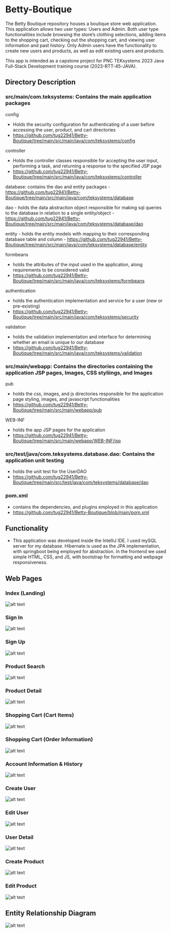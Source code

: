 # Betty-Boutique
The Betty Boutique repository houses a boutique store web application. This application allows two user types: Users and Admin. Both user type functionalities include browsing the store’s clothing selections, adding items to the shopping cart, checking out the shopping cart, and viewing user information and past history. Only Admin users have the functionality to create new users and products, as well as edit existing users and products.

This app is intended as a capstone project for PNC TEKsystems 2023 Java Full-Stack Development training course (2023-RTT-45-JAVA).

## Directory Description

### src/main/com.teksystems: Contains the main application packages

config 
  - Holds the security configuration for authenticating of a user before accessing the user, product, and cart directories
  - https://github.com/tug22941/Betty-Boutique/tree/main/src/main/java/com/teksystems/config

controller
  - Holds the controller classes responsible for accepting the user input, performing a task, and returning a response to the specified JSP page
  - https://github.com/tug22941/Betty-Boutique/tree/main/src/main/java/com/teksystems/controller


database: contains the dao and entity packages - https://github.com/tug22941/Betty-Boutique/tree/main/src/main/java/com/teksystems/database

  dao
    - holds the data abstraction object responsible for making sql queries to the database in relation to a single entity/object
    - https://github.com/tug22941/Betty-Boutique/tree/main/src/main/java/com/teksystems/database/dao
    
  entity 
    - holds the entity models with mapping to their corresponding database table and column
    - https://github.com/tug22941/Betty-Boutique/tree/main/src/main/java/com/teksystems/database/entity
    
formbeans
  - holds the attributes of the input used in the application, along requirements to be considered valid
  - https://github.com/tug22941/Betty-Boutique/tree/main/src/main/java/com/teksystems/formbeans

authentication
  - holds the authentication implementation and service for a user (new or pre-existing)
  - https://github.com/tug22941/Betty-Boutique/tree/main/src/main/java/com/teksystems/security

validation
  - holds the validation implementation and interface for determining whether an email is unique to our database
  - https://github.com/tug22941/Betty-Boutique/tree/main/src/main/java/com/teksystems/validation

### src/main/webapp: Contains the directories containing the application JSP pages, Images, CSS styliings, and Images
pub
  - holds the css, images, and js directories responsible for the application page styling, images, and javascript functionalities
  - https://github.com/tug22941/Betty-Boutique/tree/main/src/main/webapp/pub

WEB-INF
  - holds the app JSP pages for the application
  - https://github.com/tug22941/Betty-Boutique/tree/main/src/main/webapp/WEB-INF/jsp

### src/test/java/com.teksystems.database.dao: Contains the application unit testing
  - holds the unit test for the UserDAO
  - https://github.com/tug22941/Betty-Boutique/tree/main/src/test/java/com/teksystems/database/dao

### pom.xml
  - contains the dependencies, and plugins employed in this application
  - https://github.com/tug22941/Betty-Boutique/blob/main/pom.xml



## Functionality
  - This application was developed inside the IntelliJ IDE. I used mySQL server for my database. Hibernate is used as the JPA implementation, with springboot being employed for abstraction. In the frontend we used simple HTML, CSS, and JS, with bootstrap for formatting and webpage responsiveness.


## Web Pages

### Index (Landing)
![alt text](https://github.com/tug22941/Betty-Boutique/blob/main/gitImg/index.PNG?raw=true)

### Sign In
![alt text](https://github.com/tug22941/Betty-Boutique/blob/main/gitImg/sign-in.PNG?raw=true)

### Sign Up
![alt text](https://github.com/tug22941/Betty-Boutique/blob/main/gitImg/sign-up.PNG?raw=true)

### Product Search
![alt text](https://github.com/tug22941/Betty-Boutique/blob/main/gitImg/product-search.PNG?raw=true)

### Product Detail
![alt text](https://github.com/tug22941/Betty-Boutique/blob/main/gitImg/product-detail.PNG?raw=true)

### Shopping Cart (Cart Items)
![alt text](https://github.com/tug22941/Betty-Boutique/blob/main/gitImg/cart-1.PNG?raw=true)

### Shopping Cart (Order Information)
![alt text](https://github.com/tug22941/Betty-Boutique/blob/main/gitImg/cart-2.PNG?raw=true)

### Account Information & History
![alt text](https://github.com/tug22941/Betty-Boutique/blob/main/gitImg/account.PNG?raw=true)

### Create User
![alt text](https://github.com/tug22941/Betty-Boutique/blob/main/gitImg/create-user.PNG?raw=true)

### Edit User
![alt text](https://github.com/tug22941/Betty-Boutique/blob/main/gitImg/edit-user.PNG?raw=true)

### User Detail
![alt text](https://github.com/tug22941/Betty-Boutique/blob/main/gitImg/user-detail.PNG?raw=true)

### Create Product
![alt text](https://github.com/tug22941/Betty-Boutique/blob/main/gitImg/create-product.PNG?raw=true)

### Edit Product
![alt text](https://github.com/tug22941/Betty-Boutique/blob/main/gitImg/edit-user.PNG?raw=true)

## Entity Relationship Diagram
![alt text](https://github.com/tug22941/Betty-Boutique/blob/main/gitImg/ERD.PNG?raw=true)
